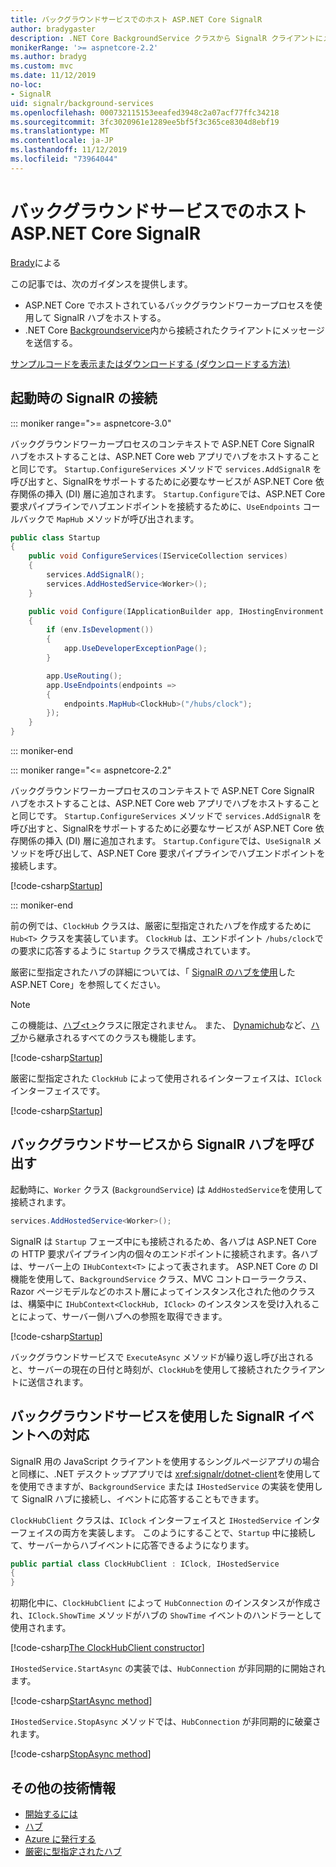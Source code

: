 ```yaml
---
title: バックグラウンドサービスでのホスト ASP.NET Core SignalR
author: bradygaster
description: .NET Core BackgroundService クラスから SignalR クライアントにメッセージを送信する方法について説明します。
monikerRange: '>= aspnetcore-2.2'
ms.author: bradyg
ms.custom: mvc
ms.date: 11/12/2019
no-loc:
- SignalR
uid: signalr/background-services
ms.openlocfilehash: 000732115153eeafed3948c2a07acf77ffc34218
ms.sourcegitcommit: 3fc3020961e1289ee5bf5f3c365ce8304d8ebf19
ms.translationtype: MT
ms.contentlocale: ja-JP
ms.lasthandoff: 11/12/2019
ms.locfileid: "73964044"
---
```

# <a name="host-aspnet-core-opno-locsignalr-in-background-services"></a>バックグラウンドサービスでのホスト ASP.NET Core SignalR

[Brady](https://twitter.com/bradygaster)による

この記事では、次のガイダンスを提供します。

* ASP.NET Core でホストされているバックグラウンドワーカープロセスを使用して SignalR ハブをホストする。
* .NET Core [Backgroundservice](xref:Microsoft.Extensions.Hosting.BackgroundService)内から接続されたクライアントにメッセージを送信する。

[サンプルコードを表示またはダウンロード](https://github.com/aspnet/AspNetCore.Docs/tree/master/aspnetcore/signalr/background-service/sample/)[する (ダウンロードする方法)](xref:index#how-to-download-a-sample)

## <a name="wire-up-opno-locsignalr-during-startup"></a>起動時の SignalR の接続

::: moniker range=">= aspnetcore-3.0"

バックグラウンドワーカープロセスのコンテキストで ASP.NET Core SignalR ハブをホストすることは、ASP.NET Core web アプリでハブをホストすることと同じです。 `Startup.ConfigureServices` メソッドで `services.AddSignalR` を呼び出すと、SignalRをサポートするために必要なサービスが ASP.NET Core 依存関係の挿入 (DI) 層に追加されます。 `Startup.Configure`では、ASP.NET Core 要求パイプラインでハブエンドポイントを接続するために、`UseEndpoints` コールバックで `MapHub` メソッドが呼び出されます。

```csharp
public class Startup
{
    public void ConfigureServices(IServiceCollection services)
    {
        services.AddSignalR();
        services.AddHostedService<Worker>();
    }

    public void Configure(IApplicationBuilder app, IHostingEnvironment env)
    {
        if (env.IsDevelopment())
        {
            app.UseDeveloperExceptionPage();
        }

        app.UseRouting();
        app.UseEndpoints(endpoints =>
        {
            endpoints.MapHub<ClockHub>("/hubs/clock");
        });
    }
}
```

::: moniker-end

::: moniker range="<= aspnetcore-2.2"

バックグラウンドワーカープロセスのコンテキストで ASP.NET Core SignalR ハブをホストすることは、ASP.NET Core web アプリでハブをホストすることと同じです。 `Startup.ConfigureServices` メソッドで `services.AddSignalR` を呼び出すと、SignalRをサポートするために必要なサービスが ASP.NET Core 依存関係の挿入 (DI) 層に追加されます。 `Startup.Configure`では、`UseSignalR` メソッドを呼び出して、ASP.NET Core 要求パイプラインでハブエンドポイントを接続します。

[!code-csharp[Startup](background-service/sample/Server/Startup.cs?name=Startup)]

::: moniker-end

前の例では、`ClockHub` クラスは、厳密に型指定されたハブを作成するために `Hub<T>` クラスを実装しています。 `ClockHub` は、エンドポイント `/hubs/clock`での要求に応答するように `Startup` クラスで構成されています。

厳密に型指定されたハブの詳細については、「 [SignalR のハブを使用](xref:signalr/hubs#strongly-typed-hubs)した ASP.NET Core」を参照してください。

> [!NOTE]
> この機能は、[ハブ\<t >](xref:Microsoft.AspNetCore.SignalR.Hub`1)クラスに限定されません。 また、 [Dynamichub](xref:Microsoft.AspNetCore.SignalR.DynamicHub)など、[ハブ](xref:Microsoft.AspNetCore.SignalR.Hub)から継承されるすべてのクラスも機能します。

[!code-csharp[Startup](background-service/sample/Server/ClockHub.cs?name=ClockHub)]

厳密に型指定された `ClockHub` によって使用されるインターフェイスは、`IClock` インターフェイスです。

[!code-csharp[Startup](background-service/sample/HubServiceInterfaces/IClock.cs?name=IClock)]

## <a name="call-a-opno-locsignalr-hub-from-a-background-service"></a>バックグラウンドサービスから SignalR ハブを呼び出す

起動時に、`Worker` クラス (`BackgroundService`) は `AddHostedService`を使用して接続されます。

```csharp
services.AddHostedService<Worker>();
```

SignalR は `Startup` フェーズ中にも接続されるため、各ハブは ASP.NET Core の HTTP 要求パイプライン内の個々のエンドポイントに接続されます。各ハブは、サーバー上の `IHubContext<T>` によって表されます。 ASP.NET Core の DI 機能を使用して、`BackgroundService` クラス、MVC コントローラークラス、Razor ページモデルなどのホスト層によってインスタンス化された他のクラスは、構築中に `IHubContext<ClockHub, IClock>` のインスタンスを受け入れることによって、サーバー側ハブへの参照を取得できます。

[!code-csharp[Startup](background-service/sample/Server/Worker.cs?name=Worker)]

バックグラウンドサービスで `ExecuteAsync` メソッドが繰り返し呼び出されると、サーバーの現在の日付と時刻が、`ClockHub`を使用して接続されたクライアントに送信されます。

## <a name="react-to-opno-locsignalr-events-with-background-services"></a>バックグラウンドサービスを使用した SignalR イベントへの対応

SignalR 用の JavaScript クライアントを使用するシングルページアプリの場合と同様に、.NET デスクトップアプリでは <xref:signalr/dotnet-client>を使用してを使用できますが、`BackgroundService` または `IHostedService` の実装を使用して SignalR ハブに接続し、イベントに応答することもできます。

`ClockHubClient` クラスは、`IClock` インターフェイスと `IHostedService` インターフェイスの両方を実装します。 このようにすることで、`Startup` 中に接続して、サーバーからハブイベントに応答できるようになります。

```csharp
public partial class ClockHubClient : IClock, IHostedService
{
}
```

初期化中に、`ClockHubClient` によって `HubConnection` のインスタンスが作成され、`IClock.ShowTime` メソッドがハブの `ShowTime` イベントのハンドラーとして使用されます。

[!code-csharp[The ClockHubClient constructor](background-service/sample/Clients.ConsoleTwo/ClockHubClient.cs?name=ClockHubClientCtor)]

`IHostedService.StartAsync` の実装では、`HubConnection` が非同期的に開始されます。

[!code-csharp[StartAsync method](background-service/sample/Clients.ConsoleTwo/ClockHubClient.cs?name=StartAsync)]

`IHostedService.StopAsync` メソッドでは、`HubConnection` が非同期的に破棄されます。

[!code-csharp[StopAsync method](background-service/sample/Clients.ConsoleTwo/ClockHubClient.cs?name=StopAsync)]

## <a name="additional-resources"></a>その他の技術情報

* [開始するには](xref:tutorials/signalr)
* [ハブ](xref:signalr/hubs)
* [Azure に発行する](xref:signalr/publish-to-azure-web-app)
* [厳密に型指定されたハブ](xref:signalr/hubs#strongly-typed-hubs)
